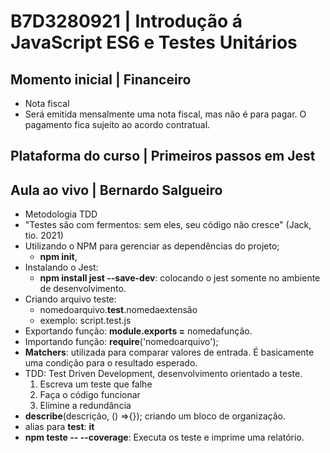 # B7D3280921 | Introdução á JavaScript ES6 e Testes Unitários

## Momento inicial | Financeiro

- Nota fiscal
- Será emitida mensalmente uma nota fiscal, mas não é para pagar. O pagamento fica sujeito ao acordo contratual.

## Plataforma do curso | Primeiros passos em Jest



## Aula ao vivo | Bernardo Salgueiro

- Metodologia TDD
- "Testes são com fermentos: sem eles, seu código não cresce" (Jack, tio. 2021)
- Utilizando o NPM para gerenciar as dependências do projeto;
  - **npm init**,
- Instalando o Jest:
  - **npm install jest --save-dev**: colocando o jest somente no ambiente de desenvolvimento.
- Criando arquivo teste:
  - nomedoarquivo.**test**.nomedaextensão
  - exemplo: script.test.js
- Exportando função: **module.exports =** nomedafunção.
- Importando função: **require**('nomedoarquivo');
- **Matchers**: utilizada para comparar valores de entrada. É basicamente uma condição para o resultado esperado.
- TDD: Test Driven Development, desenvolvimento orientado a teste.
  1. Escreva um teste que falhe
  2. Faça o código funcionar
  3. Elimine a redundância
- **describe**(descrição, () =>{}); criando um bloco de organização.
- alias para **test**: **it**
- **npm teste -- --coverage**: Executa os teste e imprime uma relatório.

